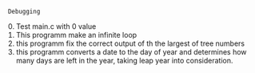      Debugging
0) Test main.c with 0 value
1) This programm make an infinite loop
2) this programm fix the correct output of th the largest of tree numbers
3) this programm converts a date to the day of year and determines how many days are left in the year, taking leap year into consideration.
